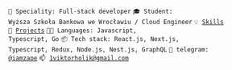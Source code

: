 <code>👷 Speciality: Full-stack developer</code>
<code>🎓 Student: Wyższa Szkoła Bankowa we Wrocławiu / Cloud Engineer</code>
<code>💡 [Skills](SKILLS.md)</code><br />
<code>🧻 [Projects](PROJECTS.md)</code>
<code>🧑‍💻 Languages: Javascript, Typescript, Go</code>
<code>📦 Tech stack: React.js, Next.js, Typescript, Redux, Node.js, Nest.js, GraphQL</code>
<code>💬 telegram: [@iamzape](https://telegram.me/iamzape)</code>
<code>📫 [1viktorholik@gmail.com](mailto:1viktorholik@gmail.com)</code>
